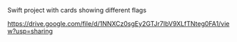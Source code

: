 Swift project with cards showing different flags


https://drive.google.com/file/d/1NNXCz0sgEy2GTJr7IbV9XLfTNteg0FA1/view?usp=sharing
